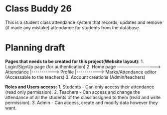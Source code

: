 # Class Buddy 26
This is a student class attendance system that records, updates and remove (if made any mistake) attendance for students from the database.

# Planning draft
**Pages that needs to be created for this project(Website layout):**
    1. Login/SignUp page (for authentication)
    2. Home page -------------------> Attendance
                        |-----------> Profile
                        |-----------> Marks/Attendance editor (Accessable to the teachers)
    3. Account creations (Admin/teachers)

**Roles and Users access:**
    1. Students - Can only access their attendance (read only permission).
    2. Teachers - Can access and change the attendance of all the students of the class assigned to them (read and write permission).
    3. Admin - Can access, create and modify data however they want.

